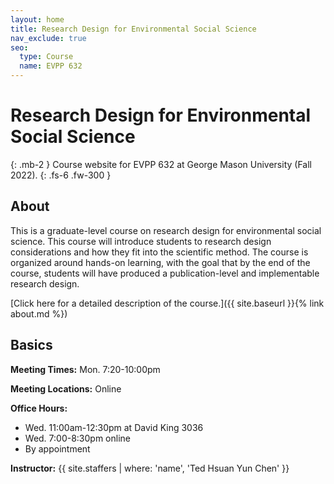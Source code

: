 ```yaml
---
layout: home
title: Research Design for Environmental Social Science
nav_exclude: true
seo:
  type: Course
  name: EVPP 632
---
```


# Research Design for Environmental Social Science
{: .mb-2 }
Course website for EVPP 632 at George Mason University (Fall 2022).
{: .fs-6 .fw-300 }

## About

This is a graduate-level course on research design for environmental social science. This course will introduce students to research design considerations and how they fit into the scientific method. The course is organized around hands-on learning, with the goal that by the end of the course, students will have produced a publication-level and implementable research design.



[Click here for a detailed description of the course.]({{ site.baseurl }}{% link about.md %})

## Basics

**Meeting Times:** Mon. 7:20-10:00pm

**Meeting Locations:** Online

**Office Hours:** 
- Wed. 11:00am-12:30pm at David King 3036
- Wed. 7:00-8:30pm online
- By appointment

**Instructor:**
{{ site.staffers | where: 'name', 'Ted Hsuan Yun Chen' }}
